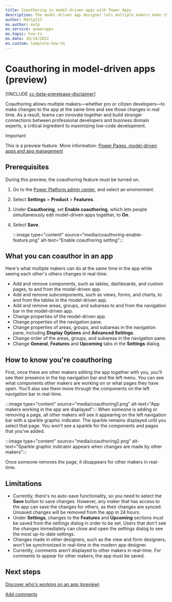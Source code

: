 ```yaml
---
title: Coauthoring in model-driven apps with Power Apps
description: The model-driven app designer lets multiple makers make changes to an app at the same time.
author: Mattp123
ms.author: matp
ms.service: powerapps
ms.topic: how-to 
ms.date: 10/19/2022
ms.custom: template-how-to
---
```

# Coauthoring in model-driven apps (preview)

[!INCLUDE [cc-beta-prerelease-disclaimer](../../includes/cc-beta-prerelease-disclaimer.md)]

Coauthoring allows multiple makers—whether pro or citizen developers—to make changes to the app at the same time and see those changes in real time. As a result, teams can innovate together and build stronger connections between professional developers and business domain experts, a critical ingredient to maximizing low-code development. 

> [!IMPORTANT]
> This is a preview feature. More information: [Power Pages, model-driven apps and app management](../powerapps-preview-program.md#power-pages-model-driven-apps-and-app-management)

## Prerequisites

During this preview, the coauthoring feature must be turned on.

1. Go to the [Power Platform admin center](https://admin.powerplatform.microsoft.com/environments/), and select an environment.
1. Select **Settings** > **Product** > **Features**. 
1. Under **Coauthoring**, set **Enable coauthoring**, which lets people simultaneously edit model-driven apps together, to **On**.
1. Select **Save**.

   :::image type="content" source="media/coauthoring-enable-feature.png" alt-text="Enable coauthoring setting":::

## What you can coauthor in an app

Here's what multiple makers can do at the same time in the app while seeing each other's others changes in real-time.

- Add and remove components, such as tables, dashboards, and custom pages, to and from the model-driven app.
- Add and remove subcomponents, such as views, forms, and charts, to and from the tables in the model-driven app.
- Add and remove areas, groups, and subareas to and from the navigation bar in the model-driven app.
- Change properties of the model-driven app.
- Change properties of the navigation pane.
- Change properties of areas, groups, and subareas in the navigation pane, including **Display Options** and **Advanced Settings**.
- Change order of the areas, groups, and subareas in the navigation pane.
- Change **General**, **Features** and **Upcoming** tabs in the **Settings** dialog.  

## How to know you're coauthoring

First, once there are other makers editing the app together with you, you’ll see their presence in the top navigation bar and the left menu. You can see what components other makers are working on or what pages they have open. You'll also see them move through the components on the left navigation bar in real-time.

:::image type="content" source="media/coauthoring1.png" alt-text="App makers working in the app are displayed":::
When someone is adding or removing a page, all other makers will see it appearing on the left navigation bar with a sparkle graphic indicator. The sparkle remains displayed until you select that page. You won’t see a sparkle for the components and pages that you’ve added.

:::image type="content" source="media/coauthoring2.png" alt-text="Sparkle graphic indicator appears when changes are made by other makers":::

Once someone removes the page, it disappears for other makers in real-time.

## Limitations

- Currently, there's no auto-save functionality, so you need to select the **Save** button to save changes. However, any maker that has access to the app can save the changes for others, as their changes are synced. Unsaved changes will be removed from the app in 24 hours.
- Under **Settings**, changes to the **Features** and **Upcoming** sections must be saved from the settings dialog in order to be set. Users that don't see the changes immediately can close and open the settings dialog to see the most up-to-date settings.
- Changes made in other designers, such as the view and form designers, won't be synchronized in real-time in the modern app designer.
- Currently, comments aren’t displayed to other makers in real-time. For comments to appear for other makers, the app must be saved.

## Next steps

[Discover who's working on an app (preview)](copresence.md)

[Add comments](comments.md)
